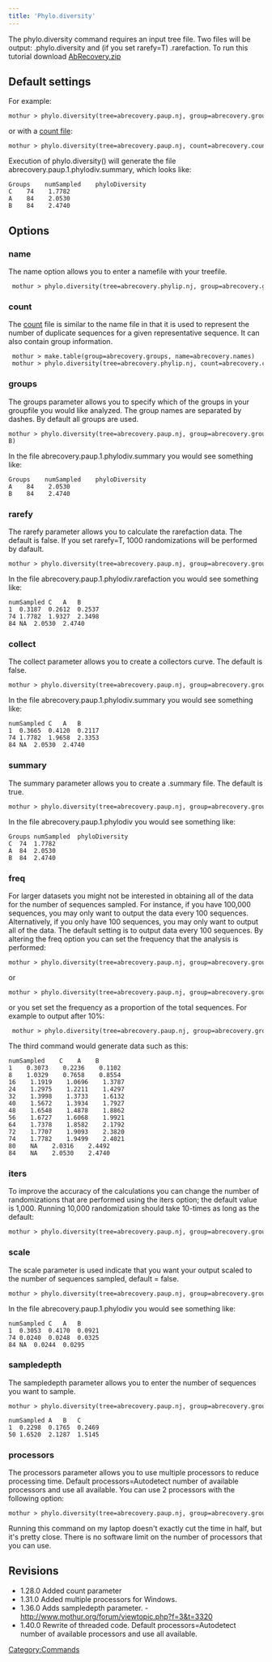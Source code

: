 ```yaml
---
title: 'Phylo.diversity'
---
```

The phylo.diversity command requires an input tree file. Two files will
be output: .phylo.diversity and (if you set rarefy=T) .rarefaction. To
run this tutorial download [
AbRecovery.zip](Media:AbRecovery.zip)


## Default settings

For example:

    mothur > phylo.diversity(tree=abrecovery.paup.nj, group=abrecovery.groups)

or with a [ count file](Count_File):

    mothur > phylo.diversity(tree=abrecovery.paup.nj, count=abrecovery.count_table)

Execution of phylo.diversity() will generate the file
abrecovery.paup.1.phylodiv.summary, which looks like:

    Groups    numSampled    phyloDiversity
    C    74    1.7782
    A    84    2.0530
    B    84    2.4740  

## Options

### name

The name option allows you to enter a namefile with your treefile.

     mothur > phylo.diversity(tree=abrecovery.phylip.nj, group=abrecovery.groups, name=abrecovery.names)

### count

The [ count](Count_File) file is similar to the name file in
that it is used to represent the number of duplicate sequences for a
given representative sequence. It can also contain group information.

     mothur > make.table(group=abrecovery.groups, name=abrecovery.names)
     mothur > phylo.diversity(tree=abrecovery.phylip.nj, count=abrecovery.count_table)

### groups

The groups parameter allows you to specify which of the groups in your
groupfile you would like analyzed. The group names are separated by
dashes. By default all groups are used.

    mothur > phylo.diversity(tree=abrecovery.paup.nj, group=abrecovery.groups, groups=A-B)

In the file abrecovery.paup.1.phylodiv.summary you would see something
like:

    Groups    numSampled    phyloDiversity
    A    84    2.0530
    B    84    2.4740          

### rarefy

The rarefy parameter allows you to calculate the rarefaction data. The
default is false. If you set rarefy=T, 1000 randomizations will be
performed by dafault.

    mothur > phylo.diversity(tree=abrecovery.paup.nj, group=abrecovery.groups, rarefy=T)

In the file abrecovery.paup.1.phylodiv.rarefaction you would see
something like:

    numSampled C   A   B   
    1  0.3187  0.2612  0.2537  
    74 1.7782  1.9327  2.3498  
    84 NA  2.0530  2.4740      

### collect

The collect parameter allows you to create a collectors curve. The
default is false.

    mothur > phylo.diversity(tree=abrecovery.paup.nj, group=abrecovery.groups, collect=T)

In the file abrecovery.paup.1.phylodiv.summary you would see something
like:

    numSampled C   A   B   
    1  0.3665  0.4120  0.2117  
    74 1.7782  1.9658  2.3353  
    84 NA  2.0530  2.4740

### summary

The summary parameter allows you to create a .summary file. The default
is true.

    mothur > phylo.diversity(tree=abrecovery.paup.nj, group=abrecovery.groups, summary=T)

In the file abrecovery.paup.1.phylodiv you would see something like:

    Groups numSampled  phyloDiversity
    C  74  1.7782
    A  84  2.0530
    B  84  2.4740

### freq

For larger datasets you might not be interested in obtaining all of the
data for the number of sequences sampled. For instance, if you have
100,000 sequences, you may only want to output the data every 100
sequences. Alternatively, if you only have 100 sequences, you may only
want to output all of the data. The default setting is to output data
every 100 sequences. By altering the freq option you can set the
frequency that the analysis is performed:

    mothur > phylo.diversity(tree=abrecovery.paup.nj, group=abrecovery.groups, collect=T, freq=1)

or

    mothur > phylo.diversity(tree=abrecovery.paup.nj, group=abrecovery.groups, collect=T,freq=10)

or you set set the frequency as a proportion of the total sequences. For
example to output after 10%:

     mothur > phylo.diversity(tree=abrecovery.paup.nj, group=abrecovery.groups, collect=T, freq=0.10)

The third command would generate data such as this:

    numSampled    C    A    B    
    1    0.3073    0.2236    0.1102    
    8    1.0329    0.7658    0.8554    
    16    1.1919    1.0696    1.3787    
    24    1.2975    1.2211    1.4297    
    32    1.3998    1.3733    1.6132    
    40    1.5672    1.3934    1.7927    
    48    1.6548    1.4878    1.8862    
    56    1.6727    1.6068    1.9921    
    64    1.7378    1.8582    2.1792    
    72    1.7707    1.9093    2.3820    
    74    1.7782    1.9499    2.4021    
    80    NA    2.0316    2.4492    
    84    NA    2.0530    2.4740       

### iters

To improve the accuracy of the calculations you can change the number of
randomizations that are performed using the iters option; the default
value is 1,000. Running 10,000 randomization should take 10-times as
long as the default:

    mothur > phylo.diversity(tree=abrecovery.paup.nj, group=abrecovery.groups, rarefy=T, iters=10000)

### scale

The scale parameter is used indicate that you want your output scaled to
the number of sequences sampled, default = false.

    mothur > phylo.diversity(tree=abrecovery.paup.nj, group=abrecovery.groups, collect=T, scale=t)

In the file abrecovery.paup.1.phylodiv you would see something like:

    numSampled C   A   B   
    1  0.3053  0.4170  0.0921  
    74 0.0240  0.0248  0.0325  
    84 NA  0.0244  0.0295  

### sampledepth

The sampledepth parameter allows you to enter the number of sequences
you want to sample.

    mothur > phylo.diversity(tree=abrecovery.paup.nj, group=abrecovery.groups, sampledepth=50)

    numSampled A   B   C
    1  0.2298  0.1765  0.2469
    50 1.6520  2.1287  1.5145

### processors

The processors parameter allows you to use multiple processors to reduce
processing time. Default processors=Autodetect number of available
processors and use all available. You can use 2 processors with the
following option:

    mothur > phylo.diversity(tree=abrecovery.paup.nj, group=abrecovery.groups, processors=2)

Running this command on my laptop doesn\'t exactly cut the time in half,
but it\'s pretty close. There is no software limit on the number of
processors that you can use.

## Revisions

-   1.28.0 Added count parameter
-   1.31.0 Added multiple processors for Windows.
-   1.36.0 Adds sampledepth parameter. -
    <http://www.mothur.org/forum/viewtopic.php?f=3&t=3320>
-   1.40.0 Rewrite of threaded code. Default processors=Autodetect
    number of available processors and use all available.

[Category:Commands](Category:Commands)
